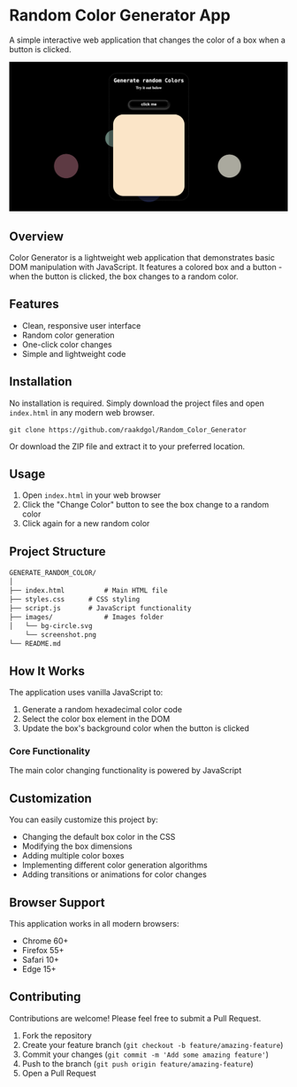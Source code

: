 # Random Color Generator App

A simple interactive web application that changes the color of a box when a button is clicked.

![GENERATE_RANDOM_COLOR](images/screenshot.png)

## Overview

Color Generator is a lightweight web application that demonstrates basic DOM manipulation with JavaScript. It features a colored box and a button - when the button is clicked, the box changes to a random color.

## Features

- Clean, responsive user interface
- Random color generation
- One-click color changes
- Simple and lightweight code

## Installation

No installation is required. Simply download the project files and open `index.html` in any modern web browser.

```
git clone https://github.com/raakdgol/Random_Color_Generator
```

Or download the ZIP file and extract it to your preferred location.

## Usage

1. Open `index.html` in your web browser
2. Click the "Change Color" button to see the box change to a random color
3. Click again for a new random color

## Project Structure

```
GENERATE_RANDOM_COLOR/
│
├── index.html          # Main HTML file
├── styles.css      # CSS styling
├── script.js       # JavaScript functionality
├── images/             # Images folder
│   └── bg-circle.svg
    └── screenshot.png
└── README.md
```

## How It Works

The application uses vanilla JavaScript to:

1. Generate a random hexadecimal color code
2. Select the color box element in the DOM
3. Update the box's background color when the button is clicked

### Core Functionality

The main color changing functionality is powered by JavaScript

## Customization

You can easily customize this project by:

- Changing the default box color in the CSS
- Modifying the box dimensions
- Adding multiple color boxes
- Implementing different color generation algorithms
- Adding transitions or animations for color changes

## Browser Support

This application works in all modern browsers:

- Chrome 60+
- Firefox 55+
- Safari 10+
- Edge 15+

## Contributing

Contributions are welcome! Please feel free to submit a Pull Request.

1. Fork the repository
2. Create your feature branch (`git checkout -b feature/amazing-feature`)
3. Commit your changes (`git commit -m 'Add some amazing feature'`)
4. Push to the branch (`git push origin feature/amazing-feature`)
5. Open a Pull Request
